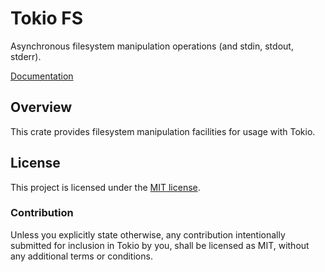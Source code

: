 # Tokio FS

Asynchronous filesystem manipulation operations (and stdin, stdout, stderr).

[Documentation](https://docs.rs/tokio-fs/0.1.5/tokio_fs)

## Overview

This crate provides filesystem manipulation facilities for usage with Tokio.

## License

This project is licensed under the [MIT license](LICENSE).

### Contribution

Unless you explicitly state otherwise, any contribution intentionally submitted
for inclusion in Tokio by you, shall be licensed as MIT, without any additional
terms or conditions.
